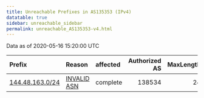 ```yaml
---
title: Unreachable Prefixes in AS135353 (IPv4)
datatable: true
sidebar: unreachable_sidebar
permalink: unreachable_AS135353-v4.html
---
```


Data as of 2020-05-16 15:20:00 UTC


<div class="datatable-begin"></div>

| Prefix                                                   | Reason                                                                                                  | affected   |   Authorized AS |   MaxLength | Anchor                                       |   unreachable /24s |
|:---------------------------------------------------------|:--------------------------------------------------------------------------------------------------------|:-----------|----------------:|------------:|:---------------------------------------------|-------------------:|
| [144.48.163.0/24](https://stat.ripe.net/144.48.163.0/24) | [INVALID ASN](https://rpki-validator.ripe.net/announcement-preview?asn=AS135353&prefix=144.48.163.0/24) | complete   |          138534 |          24 | [APNIC](unreachable_APNIC_RPKI_Root-v4.html) |                  1 |

<div class="datatable-end"></div>